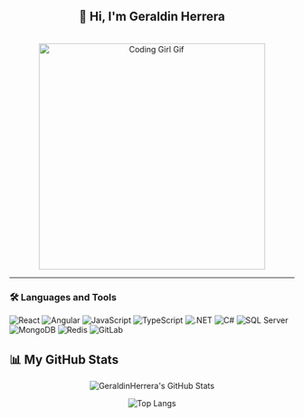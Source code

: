 <h2 align="center">
    🌟 Hi, I'm Geraldin Herrera
</h2>
<br>

<div align="center">
  <img src="https://media4.giphy.com/media/v1.Y2lkPTc5MGI3NjExeWFiczVibTVjbTlnc3V0MDN2dXptZnQzMXJmeDRienFscWttM2V4ZSZlcD12MV9pbnRlcm5hbF9naWZfYnlfaWQmY3Q9Zw/L1R1tvI9svkIWwpVYr/giphy.gif" width="400" alt="Coding Girl Gif"/>
</div>

<hr/>
<h3>
    🛠 Languages and Tools
</h3>

<div>
<img src="https://img.icons8.com/color/56/000000/react-native.png" alt="React" /> 
<img src="https://img.icons8.com/color/56/000000/angularjs.png" alt="Angular" /> 
<img src="https://img.icons8.com/color/56/000000/javascript.png" alt="JavaScript" /> 
<img src="https://img.icons8.com/color/56/000000/typescript.png" alt="TypeScript" />
<img src="https://img.icons8.com/color/56/000000/net-framework.png" alt=".NET" /> 
<img src="https://img.icons8.com/color/56/000000/c-sharp-logo.png" alt="C#" />
<img src="https://img.icons8.com/color/56/000000/microsoft-sql-server.png" alt="SQL Server" />	
<img src="https://img.icons8.com/color/56/000000/mongodb.png" alt="MongoDB"/>
<img src="https://img.icons8.com/fluency/56/000000/redis.png" alt="Redis" />
<img src="https://img.icons8.com/color/56/000000/gitlab.png" alt="GitLab" />

## 📊 My GitHub Stats

<div align="center">

![GeraldinHerrera's GitHub Stats](https://github-readme-stats.vercel.app/api?username=GeraldinHerrera&show_icons=true&theme=radical)

![Top Langs](https://github-readme-stats.vercel.app/api/top-langs/?username=GeraldinHerrera&layout=compact&theme=radical)

</div>

